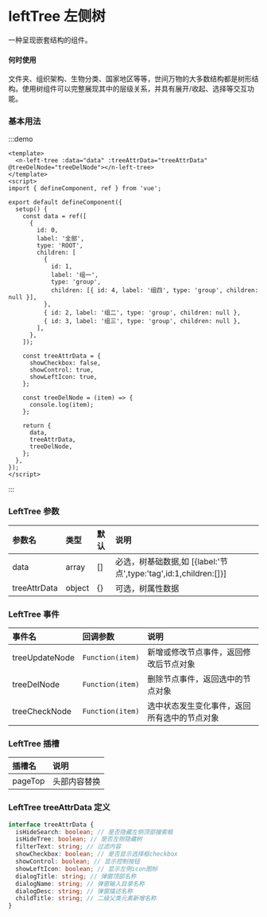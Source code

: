 # leftTree 左侧树

一种呈现嵌套结构的组件。

#### 何时使用

文件夹、组织架构、生物分类、国家地区等等，世间万物的大多数结构都是树形结构。使用树组件可以完整展现其中的层级关系，并具有展开/收起、选择等交互功能。

### 基本用法

:::demo

```vue
<template>
  <n-left-tree :data="data" :treeAttrData="treeAttrData" @treeDelNode="treeDelNode"></n-left-tree>
</template>
<script>
import { defineComponent, ref } from 'vue';

export default defineComponent({
  setup() {
    const data = ref([
      {
        id: 0,
        label: '全部',
        type: 'ROOT',
        children: [
          {
            id: 1,
            label: '组一',
            type: 'group',
            children: [{ id: 4, label: '组四', type: 'group', children: null }],
          },
          { id: 2, label: '组二', type: 'group', children: null },
          { id: 3, label: '组三', type: 'group', children: null },
        ],
      },
    ]);

    const treeAttrData = {
      showCheckbox: false,
      showControl: true,
      showLeftIcon: true,
    };

    const treeDelNode = (item) => {
      console.log(item);
    };

    return {
      data,
      treeAttrData,
      treeDelNode,
    };
  },
});
</script>
```

:::

### LeftTree 参数

| 参数名       | 类型   | 默认 | 说明                                                             |
| :----------- | :----- | :--- | :--------------------------------------------------------------- |
| data         | array  | []   | 必选，树基础数据,如 [{label:'节点',type:'tag',id:1,children:[]}] |
| treeAttrData | object | {}   | 可选，树属性数据                                                 |

### LeftTree 事件

| 事件名         | 回调参数         | 说明                                         |
| :------------- | :--------------- | :------------------------------------------- |
| treeUpdateNode | `Function(item)` | 新增或修改节点事件，返回修改后节点对象       |
| treeDelNode    | `Function(item)` | 删除节点事件，返回选中的节点对象             |
| treeCheckNode  | `Function(item)` | 选中状态发生变化事件，返回所有选中的节点对象 |

### LeftTree 插槽

| 插槽名  | 说明         |
| :------ | :----------- |
| pageTop | 头部内容替换 |

### LeftTree treeAttrData 定义

```ts
interface treeAttrData {
  isHideSearch: boolean; // 是否隐藏左侧顶部搜索框
  isHideTree: boolean; // 是否左侧隐藏树
  filterText: string; // 过滤内容
  showCheckbox: boolean; // 是否显示选择框checkbox
  showControl: boolean; // 显示控制按钮
  showLeftIcon: boolean; // 显示左侧icon图标
  dialogTitle: string; // 弹窗顶部名称
  dialogName: string; // 弹窗输入目录名称
  dialogDesc: string; // 弹窗描述名称
  childTitle: string; // 二级父类元素新增名称
}
```
